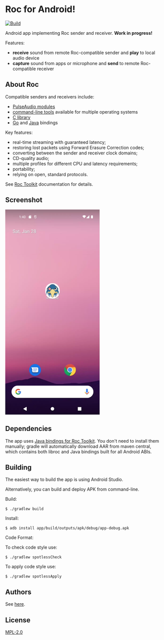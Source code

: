 # Roc for Android!

[![Build](https://github.com/roc-streaming/roc-droid/workflows/build/badge.svg)](https://github.com/roc-streaming/roc-droid/actions)

Android app implementing Roc sender and receiver. **Work in progress!**

Features:

* **receive** sound from remote Roc-compatible sender and **play** to local audio device
* **capture** sound from apps or microphone and **send** to remote Roc-compatible receiver

About Roc
---------

Compatible senders and receivers include:

* [PulseAudio modules](https://roc-streaming.org/toolkit/docs/running/pulseaudio_modules.html)
* [command-line tools](https://roc-streaming.org/toolkit/docs/running/command_line_tools.html) available for multiple operating systems
* [C library](https://roc-streaming.org/toolkit/docs/api.html)
* [Go](https://github.com/roc-streaming/roc-go/) and [Java](https://github.com/roc-streaming/roc-java) bindings

Key features:

* real-time streaming with guaranteed latency;
* restoring lost packets using Forward Erasure Correction codes;
* converting between the sender and receiver clock domains;
* CD-quality audio;
* multiple profiles for different CPU and latency requirements;
* portability;
* relying on open, standard protocols.

See [Roc Toolkit](https://github.com/roc-streaming/roc-toolkit) documentation for details.

Screenshot
----------

<img src="https://raw.githubusercontent.com/roc-streaming/roc-droid/master/screenshot.webp" data-canonical-src="https://raw.githubusercontent.com/roc-streaming/roc-droid/master/screenshot.webp" width="300"/>

Dependencies
------------

The app uses [Java bindings for Roc Toolkit](https://github.com/roc-streaming/roc-java). You don't need to install them manually; gradle will automatically download AAR from maven central, which contains both libroc and Java bindings built for all Android ABIs.

Building
--------

The easiest way to build the app is using Android Studio.

Alternatively, you can build and deploy APK from command-line.

Build:

```
$ ./gradlew build
```

Install:

```
$ adb install app/build/outputs/apk/debug/app-debug.apk
```

Code Format:

To check code style use:

```
$ ./gradlew spotlessCheck
```

To apply code style use:

```
$ ./gradlew spotlessApply
```

Authors
-------

See [here](https://github.com/roc-streaming/roc-droid/graphs/contributors).

License
-------

[MPL-2.0](LICENSE)
